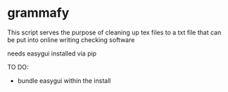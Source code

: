 # grammafy

This script serves the purpose of cleaning up tex files to a txt file that can be put into online writing checking software

needs easygui installed via pip

TO DO:
- bundle easygui within the install